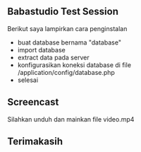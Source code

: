 ## Babastudio Test Session

Berikut saya lampirkan cara penginstalan

- buat database bernama "database"
- import database
- extract data pada server
- konfigurasikan koneksi database di file /application/config/database.php
- selesai

## Screencast

Silahkan unduh dan mainkan file video.mp4

## Terimakasih